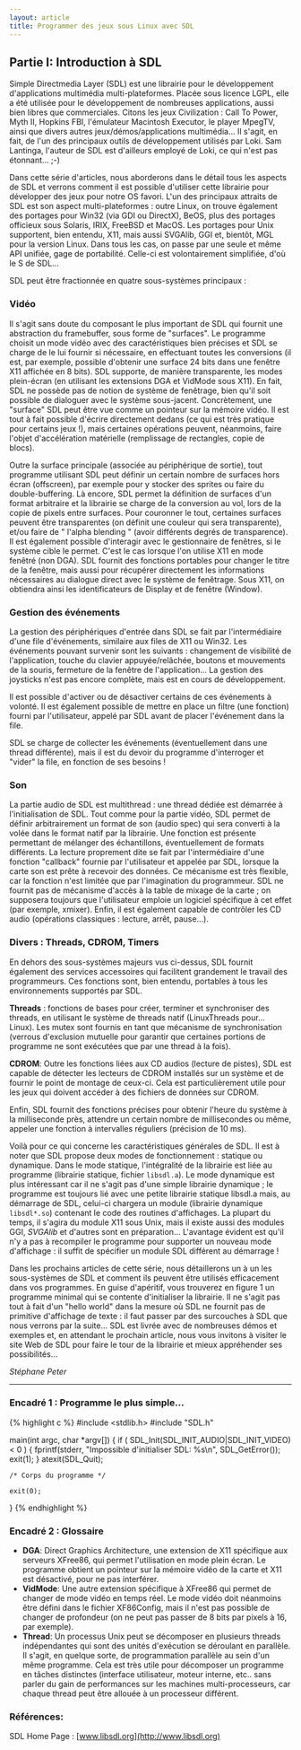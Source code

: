 ```yaml
---
layout: article
title: Programmer des jeux sous Linux avec SDL
---
```

## Partie I: Introduction à SDL

Simple Directmedia Layer (SDL) est une librairie pour le développement d'applications multimédia multi-plateformes. Placée sous licence LGPL, elle a été utilisée pour le développement de nombreuses applications, aussi bien libres que commerciales. Citons les jeux Civilization : Call To Power, Myth II, Hopkins FBI, l'émulateur Macintosh Executor, le player MpegTV, ainsi que divers autres jeux/démos/applications multimédia... Il s'agit, en fait, de l'un des principaux outils de développement utilisés par Loki. Sam Lantinga, l'auteur de SDL est d'ailleurs employé de Loki, ce qui n'est pas étonnant... ;-)

Dans cette série d'articles, nous aborderons dans le détail tous les aspects de SDL et verrons comment il est possible d'utiliser cette librairie pour développer des jeux pour notre OS favori. L'un des principaux attraits de SDL est son aspect multi-plateformes : outre Linux, on trouve également des portages pour Win32 (via GDI ou DirectX), BeOS, plus des portages officieux sous Solaris, IRIX, FreeBSD et MacOS. Les portages pour Unix supportent, bien entendu, X11, mais aussi SVGAlib, GGI et, bientôt, MGL pour la version Linux. Dans tous les cas, on passe par une seule et même API unifiée, gage de portabilité. Celle-ci est volontairement simplifiée, d'où le S de SDL...
 
SDL peut être fractionnée en quatre sous-systèmes principaux :

### Vidéo

Il s'agit sans doute du composant le plus important de SDL qui fournit une abstraction du framebuffer, sous forme de "surfaces". Le programme choisit un mode vidéo avec des caractéristiques bien précises et SDL se charge de le lui fournir si nécessaire, en effectuant toutes les conversions (il est, par exemple, possible d'obtenir une surface 24 bits dans une fenêtre X11 affichée en 8 bits). SDL supporte, de manière transparente, les modes plein-écran (en utilisant les extensions DGA et VidMode sous X11). En fait, SDL ne possède pas de notion de système de fenêtrage, bien qu'il soit possible de dialoguer avec le système sous-jacent. Concrètement, une "surface" SDL peut être vue comme un pointeur sur la mémoire vidéo. Il est tout à fait possible d'écrire directement dedans (ce qui est très pratique pour certains jeux !), mais certaines opérations peuvent, néanmoins, faire l'objet d'accélération matérielle (remplissage de rectangles, copie de blocs).

Outre la surface principale (associée au périphérique de sortie), tout programme utilisant SDL peut définir un certain nombre de surfaces hors écran (offscreen), par exemple pour y stocker des sprites ou faire du double-buffering. Là encore, SDL permet la définition de surfaces d'un format arbitraire et la librairie se charge de la conversion au vol, lors de la copie de pixels entre surfaces. Pour couronner le tout, certaines surfaces peuvent être transparentes (on définit une couleur qui sera transparente), et/ou faire de " l'alpha blending " (avoir différents degrés de transparence). Il est également possible d'interagir avec le gestionnaire de fenêtres, si le système cible le permet. C'est le cas lorsque l'on utilise X11 en mode fenêtré (non DGA). SDL fournit des fonctions portables pour changer le titre de la fenêtre, mais aussi pour récupérer directement les informations nécessaires au dialogue direct avec le système de fenêtrage. Sous X11, on obtiendra ainsi les identificateurs de Display et de fenêtre (Window).

### Gestion des événements

La gestion des périphériques d'entrée dans SDL se fait par l'intermédiaire d'une file d'événements, similaire aux files de X11 ou Win32. Les événements pouvant survenir sont les suivants : changement de visibilité de l'application, touche du clavier appuyée/relâchée, boutons et mouvements de la souris, fermeture de la fenêtre de l'application... La gestion des joysticks n'est pas encore complète, mais est en cours de développement.

Il est possible d'activer ou de désactiver certains de ces événements à volonté. Il est également possible de mettre en place un filtre (une fonction) fourni par l'utilisateur, appelé par SDL avant de placer l'événement dans la file.

SDL se charge de collecter les événements (éventuellement dans une thread différente), mais il est du devoir du programme d'interroger et "vider" la file, en fonction de ses besoins !

### Son

La partie audio de SDL est multithread : une thread dédiée est démarrée à l'initialisation de SDL. Tout comme pour la partie vidéo, SDL permet de définir arbitrairement un format de son (audio spec) qui sera converti à la volée dans le format natif par la librairie. Une fonction est présente permettant de mélanger des échantillons, éventuellement de formats différents. La lecture proprement dite se fait par l'intermédiaire d'une fonction "callback" fournie par l'utilisateur et appelée par SDL, lorsque la carte son est prête à recevoir des données. Ce mécanisme est très flexible, car la fonction n'est limitée que par l'imagination du programmeur. SDL ne fournit pas de mécanisme d'accès à la table de mixage de la carte ; on supposera toujours que l'utilisateur emploie un logiciel spécifique à cet effet (par exemple, xmixer). Enfin, il est également capable de contrôler les CD audio (opérations classiques : lecture, arrêt, pause...).

### Divers : Threads, CDROM, Timers

En dehors des sous-systèmes majeurs vus ci-dessus, SDL fournit également des services accessoires qui facilitent grandement le travail des programmeurs. Ces fonctions sont, bien entendu, portables à tous les environnements supportés par SDL.

**Threads** : fonctions de bases pour créer, terminer et synchroniser des threads, en utilisant le système de threads natif (LinuxThreads pour... Linux). Les mutex sont fournis en tant que mécanisme de synchronisation (verrous d'exclusion mutuelle pour garantir que certaines portions de programme ne sont exécutées que par une thread à la fois).

**CDROM**: Outre les fonctions liées aux CD audios (lecture de pistes), SDL est capable de détecter les lecteurs de CDROM installés sur un système et de fournir le point de montage de ceux-ci. Cela est particulièrement utile pour les jeux qui doivent accéder à des fichiers de données sur CDROM.

Enfin, SDL fournit des fonctions précises pour obtenir l'heure du système à la milliseconde près, attendre un certain nombre de millisecondes ou même, appeler une fonction à intervalles réguliers (précision de 10 ms).

Voilà pour ce qui concerne les caractéristiques générales de SDL. Il est à noter que SDL propose deux modes de fonctionnement : statique ou dynamique. Dans le mode statique, l'intégralité de la librairie est liée au programme (librairie statique, fichier `libsdl.a`). Le mode dynamique est plus intéressant car il ne s'agit pas d'une simple librairie dynamique ; le programme est toujours lié avec une petite librairie statique libsdl.a mais, au démarrage de SDL, celui-ci chargera un module (librairie dynamique `libsdl*.so`) contenant le code des routines d'affichages. La plupart du temps, il s'agira du module X11 sous Unix, mais il existe aussi des modules GGI, *SVGAlib* et d'autres sont en préparation... L'avantage évident est qu'il n'y a pas à recompiler le programme pour supporter un nouveau mode d'affichage : il suffit de spécifier un module SDL différent au démarrage !

Dans les prochains articles de cette série, nous détaillerons un à un les sous-systèmes de SDL et comment ils peuvent être utilisés efficacement dans vos programmes. En guise d'apéritif, vous trouverez en figure 1 un programme minimal qui se contente d'initialiser la librairie. Il ne s'agit pas tout à fait d'un "hello world" dans la mesure où SDL ne fournit pas de primitive d'affichage de texte : il faut passer par des surcouches à SDL que nous verrons par la suite... SDL est livrée avec de nombreuses démos et exemples et, en attendant le prochain article, nous vous invitons à visiter le site Web de SDL pour faire le tour de la librairie et mieux appréhender ses possibilités...

*Stéphane Peter*

----

### Encadré 1 : Programme le plus simple...

{% highlight c %}
#include <stdlib.h>
#include "SDL.h"

main(int argc, char *argv[])
{
	if ( SDL_Init(SDL_INIT_AUDIO|SDL_INIT_VIDEO) < 0 ) {
		fprintf(stderr, "Impossible d'initialiser SDL: %s\n", SDL_GetError());
		exit(1);
	}
	atexit(SDL_Quit);

	/* Corps du programme */

	exit(0);
}
{% endhighlight %}

### Encadré 2 : Glossaire

* **DGA**: Direct Graphics Architecture, une extension de X11 spécifique aux serveurs XFree86, qui permet l'utilisation en mode plein écran. Le programme obtient un pointeur sur la mémoire vidéo de la carte et X11 est désactivé, pour ne pas interférer.
* **VidMode**: Une autre extension spécifique à XFree86 qui permet de changer de mode vidéo en temps réel. Le mode vidéo doit néanmoins être défini dans le fichier XF86Config, mais il n'est pas possible de changer de profondeur (on ne peut pas passer de 8 bits par pixels à 16, par exemple).
* **Thread**: Un processus Unix peut se décomposer en plusieurs threads indépendantes qui sont des unités d'exécution se déroulant en parallèle. Il s'agit, en quelque sorte, de programmation parallèle au sein d'un même programme. Cela est très utile pour décomposer un programme en tâches distinctes (interface utilisateur, moteur interne, etc.. sans parler du gain de performances sur les machines multi-processeurs, car chaque thread peut être allouée à un processeur différent.

### Références:

SDL Home Page : [www.libsdl.org](http://www.libsdl.org)

